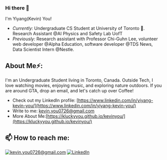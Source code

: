 ### Hi there 👋

I'm Yiyang(Kevin) You! 
- <i>Currently:</i> Undergraduate CS Student at University of Toronto 🍁. Research Assistant @AI Physics and Safety Lab UofT
- <i>Previously:</i> Research assistant with Professor Chi-Guhn Lee, volunteer web developer @Alpha Education, software developer @TDS News, Data Scientist Intern @Nestle.

<h2> About Me⚡:</h2>

I'm an Undergraduate Student living in Toronto, Canada. Outside Tech, I love watching movies, enjoying music, and exploring nature outdoors. If you are around GTA, drop an email, and let's catch up over Coffee!
 
- Check out my LinkedIn profile: [https://www.linkedin.com/in/yiyang-kevin-you/](https://www.linkedin.com/in/yiyang-kevin-you/)
- Write to me: [kevin.you0726@gmail.com](mailto:kevin.you0726@gmail.com)
- More About Me:[https://kluckyyou.github.io/kevinyou/](https://kluckyyou.github.io/kevinyou/)

<h2>📫 How to reach me:</h2>

<a href="mailto:kevin.you0726@gmail.com">![kevin.you0726@gmail.com](https://img.shields.io/badge/Gmail-D14836?style=for-the-badge&logo=gmail&logoColor=white)</a>
<a href="https://www.linkedin.com/in/yiyang-kevin-you/">![LinkedIn](https://img.shields.io/badge/LinkedIn-0077B5?style=for-the-badge&logo=linkedin&logoColor=white)</a>

